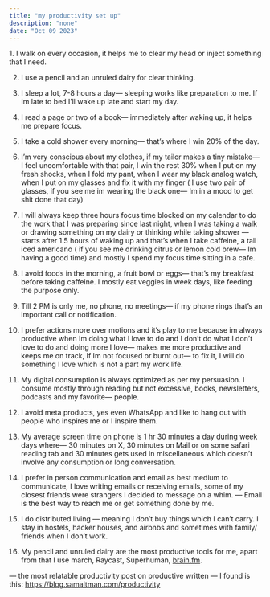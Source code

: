 ```yaml
---
title: "my productivity set up"
description: "none"
date: "Oct 09 2023"
---
```

<span class="text-525252">
1. I walk on every occasion, it helps me to clear my head or inject something that I need.

2. I use a pencil and an unruled dairy for clear thinking.

3. I sleep a lot, 7-8 hours a day— sleeping works like preparation to me. If Im late to bed I’ll wake up late and start my day.

4. I read a page or two of a book— immediately after waking up, it helps me prepare focus.

5. I take a cold shower every morning— that’s where I win 20% of the day.

6. I’m very conscious about my clothes, if my tailor makes a tiny mistake— I feel uncomfortable with that pair, I win the rest 30% when I put on my fresh shocks, when I fold my pant, when I wear my black analog watch, when I put on my glasses and fix it with my finger ( I use two pair of glasses, if you see me im wearing the black one—  Im in a mood to get shit done that day)

7. I will always keep three hours focus time blocked on my calendar to do the work that I was preparing since last night, when I was taking a walk or drawing something on my dairy or thinking while taking shower — starts after 1.5 hours of waking up and that’s when I take caffeine, a tall iced americano ( if you see me drinking citrus or lemon cold brew— Im having a good time)  and mostly I spend my focus time sitting in a cafe.

8. I avoid foods in the morning, a fruit bowl or eggs— that’s my breakfast before taking caffeine. I mostly eat veggies in week days, like  feeding the purpose only.

9. Till 2 PM is only me, no phone, no meetings— if my phone rings that’s an important call or notification.

10. I prefer actions more over motions and it’s play to me because im always productive when Im doing what I love to do and I don’t do what I don’t love to do and doing more I love—  makes me more productive and keeps me on track, If Im not focused or burnt out— to fix it, I will do something I love which is not a part my work life.

11. My digital consumption is always optimized as per my persuasion. I consume mostly through reading but not excessive, books, newsletters, podcasts and my favorite— people.

12. I avoid meta products, yes even WhatsApp and like to hang out with people who inspires me or I inspire them.
13. My average screen time on phone is 1 hr 30 minutes a day during week days where— 30 minutes on X, 30 minutes on Mail or on some safari reading tab and 30 minutes gets used in miscellaneous which doesn’t involve any consumption or long conversation.

14. I prefer in person communication and email as best medium to communicate, I love writing emails or receiving emails, some of my closest friends were strangers I decided to message on a whim. — Email is the best way to reach me or get something done by me.

15. I do distributed living — meaning I don’t buy things which I can’t carry. I stay in hostels, hacker houses, and airbnbs and sometimes with family/ friends when I don’t work.
16. My pencil and unruled dairy are the most productive tools for me, apart from that I use march, Raycast, Superhuman, [brain.fm](http://brain.fm/).

— the most relatable productivity post on productive written — I found is this: https://blog.samaltman.com/productivity
</span>